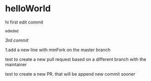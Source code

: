 helloWorld
==========

hi
first edit commit

`mdmdmd`

_3rd commit_

1.add a new line with mmFork on the master branch

test to create a new pull request based on a different branch with the maintainer

test to create a new PR. that will be append new commit sooner
